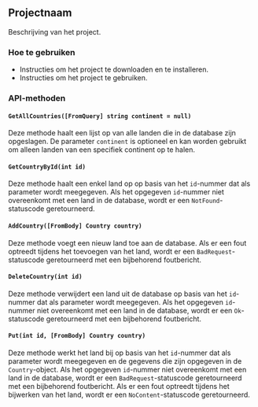 ## Projectnaam

Beschrijving van het project.

### Hoe te gebruiken

- Instructies om het project te downloaden en te installeren.
- Instructies om het project te gebruiken.

### API-methoden

#### `GetAllCountries([FromQuery] string continent = null)`

Deze methode haalt een lijst op van alle landen die in de database zijn opgeslagen. De parameter `continent` is optioneel en kan worden gebruikt om alleen landen van een specifiek continent op te halen.

#### `GetCountryById(int id)`

Deze methode haalt een enkel land op op basis van het `id`-nummer dat als parameter wordt meegegeven. Als het opgegeven `id`-nummer niet overeenkomt met een land in de database, wordt er een `NotFound`-statuscode geretourneerd.

#### `AddCountry([FromBody] Country country)`

Deze methode voegt een nieuw land toe aan de database. Als er een fout optreedt tijdens het toevoegen van het land, wordt er een `BadRequest`-statuscode geretourneerd met een bijbehorend foutbericht.

#### `DeleteCountry(int id)`

Deze methode verwijdert een land uit de database op basis van het `id`-nummer dat als parameter wordt meegegeven. Als het opgegeven `id`-nummer niet overeenkomt met een land in de database, wordt er een `Ok`-statuscode geretourneerd met een bijbehorend foutbericht.

#### `Put(int id, [FromBody] Country country)`

Deze methode werkt het land bij op basis van het `id`-nummer dat als parameter wordt meegegeven en de gegevens die zijn opgegeven in de `Country`-object. Als het opgegeven `id`-nummer niet overeenkomt met een land in de database, wordt er een `BadRequest`-statuscode geretourneerd met een bijbehorend foutbericht. Als er een fout optreedt tijdens het bijwerken van het land, wordt er een `NoContent`-statuscode geretourneerd.